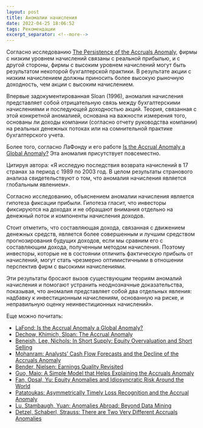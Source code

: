 ```yaml
---
layout: post
title: Аномалии начисления
date: 2022-04-25 18:06:52
tags: Рекомендации
excerpt_separator: <!--more-->
---
```


Согласно исследованию <a href="https://papers.ssrn.com/sol3/papers.cfm?abstract_id=546108)">The Persistence of the Accruals Anomaly</a>, фирмы с низким уровнем начислений связаны с реальной прибылью, и с другой стороны,
фирмы с высоким уровнем начислений могут быть результатом некоторой бухгалтерской практики.
В результате акции с низким начислением должны приносить более высокую рыночную доходность, чем акции с высоким начислением.

<!--more-->

Впервые задокументированная Sloan (1996), аномалия начисления представляет собой отрицательную связь между бухгалтерскими
начислениями и последующей доходностью акций. Теория, связанная с этой конкретной аномалией, основана на важности измерения того,
основаны ли доходы компании (согласно отчету руководства компании) на реальных денежных потоках или на сомнительной практике бухгалтерского учета.

Более того, согласно ЛаФонду и его работе <a href="https://papers.ssrn.com/sol3/papers.cfm?abstract_id=782726">Is the Accrual Anomaly a Global Anomaly?</a>
Эта аномалия присутствует повсеместно. 

Цитируя автора: «Я исследую последствия возврата начислений в 17 странах за период с 1989 по 2003 год. 
В целом результаты странового анализа свидетельствуют о том, что аномалия начисления является глобальным явлением».

Согласно исследованию, объяснением аномалии начисления является гипотеза фиксации прибыли. Гипотеза гласит, что инвесторы фиксируются на доходах
и не обращают внимания отдельно на денежный поток и компоненты начисления доходов. 

Стоит отметить, что составляющая дохода, связанная с движением денежных средств, является более совершенным и лучшим средством прогнозирования
будущих доходов, если мы сравним его с составляющим дохода, полученным методом начисления. Поэтому инвесторы, которые не в состоянии отличить
фактическую прибыль от начислений, могут стать чрезмерно оптимистичными в отношении перспектив фирм с высокими начислениями.

Эти результаты бросают вызов существующим теориям аномалий начисления и помогают устранить неоднозначные доказательства, показывая, что аномалия
представляет собой два отдельных явления: надбавку к инвестиционным начислениям, основанную на риске, и неправильную оценку неинвестиционных начислений».

Еще можно почитать:

* <a href="http://papers.ssrn.com/sol3/papers.cfm?abstract_id=782726">LaFond: Is the Accrual Anomaly a Global Anomaly?</a>
* <a href="http://papers.ssrn.com/sol3/papers.cfm?abstract_id=1793364">Dechow, Khimich, Sloan: The Accrual Anomaly</a>
* <a href="http://papers.ssrn.com/sol3/papers.cfm?abstract_id=2362971">Beneish, Lee, Nichols: In Short Supply: Equity Overvaluation and Short Selling</a>
* <a href="http://papers.ssrn.com/sol3/papers.cfm?abstract_id=2386210">Mohanram: Analysts’ Cash Flow Forecasts and the Decline of the Accruals Anomaly</a>
* <a href="http://papers.ssrn.com/sol3/papers.cfm?abstract_id=2543996">Bender, Nielsen: Earnings Quality Revisited</a>
* <a href="http://papers.ssrn.com/sol3/papers.cfm?abstract_id=2559458">Guo, Maio: A Simple Model that Helps Explaining the Accruals Anomaly</a>
* <a href="http://papers.ssrn.com/sol3/papers.cfm?abstract_id=2611047">Fan, Opsal, Yu: Equity Anomalies and Idiosyncratic Risk Around the World</a>
* <a href="http://papers.ssrn.com/sol3/papers.cfm?abstract_id=2653979">Patatoukas: Asymmetrically Timely Loss Recognition and the Accrual Anomaly</a>
* <a href="https://papers.ssrn.com/sol3/papers.cfm?abstract_id=3012923">Lu, Stambaugh, Yuan: Anomalies Abroad: Beyond Data Mining</a>
* <a href="https://papers.ssrn.com/sol3/papers.cfm?abstract_id=3069688">Detzel, Schaberl, Strauss: There are Two Very Different Accruals Anomalies</a>







